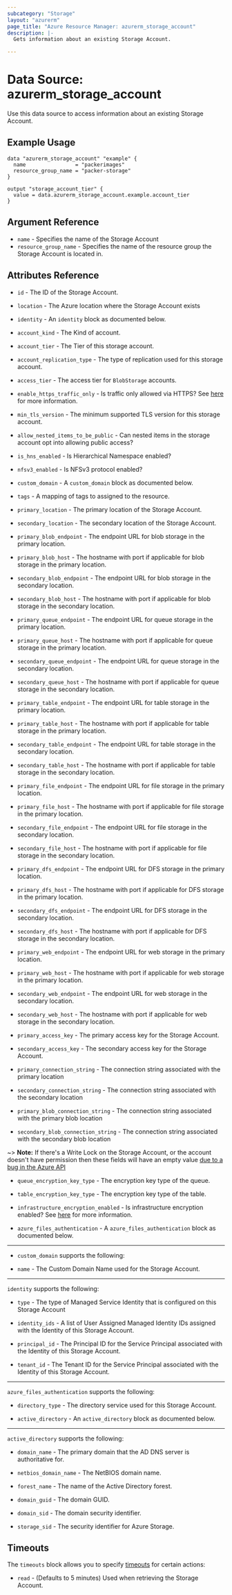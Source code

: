 ```yaml
---
subcategory: "Storage"
layout: "azurerm"
page_title: "Azure Resource Manager: azurerm_storage_account"
description: |-
  Gets information about an existing Storage Account.

---
```


# Data Source: azurerm_storage_account

Use this data source to access information about an existing Storage Account.

## Example Usage

```hcl
data "azurerm_storage_account" "example" {
  name                = "packerimages"
  resource_group_name = "packer-storage"
}

output "storage_account_tier" {
  value = data.azurerm_storage_account.example.account_tier
}
```

## Argument Reference

* `name` - Specifies the name of the Storage Account
* `resource_group_name` - Specifies the name of the resource group the Storage Account is located in.

## Attributes Reference

* `id` - The ID of the Storage Account.

* `location` - The Azure location where the Storage Account exists

* `identity` - An `identity` block as documented below.

* `account_kind` - The Kind of account.

* `account_tier` - The Tier of this storage account.

* `account_replication_type` - The type of replication used for this storage account.

* `access_tier` - The access tier for `BlobStorage` accounts.

* `enable_https_traffic_only` - Is traffic only allowed via HTTPS? See [here](https://docs.microsoft.com/azure/storage/storage-require-secure-transfer/)
    for more information.

* `min_tls_version` - The minimum supported TLS version for this storage account.

* `allow_nested_items_to_be_public` - Can nested items in the storage account opt into allowing public access?

* `is_hns_enabled` - Is Hierarchical Namespace enabled?

* `nfsv3_enabled` - Is NFSv3 protocol enabled?

* `custom_domain` - A `custom_domain` block as documented below.

* `tags` - A mapping of tags to assigned to the resource.

* `primary_location` - The primary location of the Storage Account.

* `secondary_location` - The secondary location of the Storage Account.

* `primary_blob_endpoint` - The endpoint URL for blob storage in the primary location.

* `primary_blob_host` - The hostname with port if applicable for blob storage in the primary location.

* `secondary_blob_endpoint` - The endpoint URL for blob storage in the secondary location.

* `secondary_blob_host` - The hostname with port if applicable for blob storage in the secondary location.

* `primary_queue_endpoint` - The endpoint URL for queue storage in the primary location.

* `primary_queue_host` - The hostname with port if applicable for queue storage in the primary location.

* `secondary_queue_endpoint` - The endpoint URL for queue storage in the secondary location.

* `secondary_queue_host` - The hostname with port if applicable for queue storage in the secondary location.

* `primary_table_endpoint` - The endpoint URL for table storage in the primary location.

* `primary_table_host` - The hostname with port if applicable for table storage in the primary location.

* `secondary_table_endpoint` - The endpoint URL for table storage in the secondary location.

* `secondary_table_host` - The hostname with port if applicable for table storage in the secondary location.

* `primary_file_endpoint` - The endpoint URL for file storage in the primary location.

* `primary_file_host` - The hostname with port if applicable for file storage in the primary location.

* `secondary_file_endpoint` - The endpoint URL for file storage in the secondary location.

* `secondary_file_host` - The hostname with port if applicable for file storage in the secondary location.

* `primary_dfs_endpoint` - The endpoint URL for DFS storage in the primary location.

* `primary_dfs_host` - The hostname with port if applicable for DFS storage in the primary location.

* `secondary_dfs_endpoint` - The endpoint URL for DFS storage in the secondary location.

* `secondary_dfs_host` - The hostname with port if applicable for DFS storage in the secondary location.

* `primary_web_endpoint` - The endpoint URL for web storage in the primary location.

* `primary_web_host` - The hostname with port if applicable for web storage in the primary location.

* `secondary_web_endpoint` - The endpoint URL for web storage in the secondary location.

* `secondary_web_host` - The hostname with port if applicable for web storage in the secondary location.

* `primary_access_key` - The primary access key for the Storage Account.

* `secondary_access_key` - The secondary access key for the Storage Account.

* `primary_connection_string` - The connection string associated with the primary location

* `secondary_connection_string` - The connection string associated with the secondary location

* `primary_blob_connection_string` - The connection string associated with the primary blob location

* `secondary_blob_connection_string` - The connection string associated with the secondary blob location

~> **Note:** If there's a Write Lock on the Storage Account, or the account doesn't have permission then these fields will have an empty value [due to a bug in the Azure API](https://github.com/Azure/azure-rest-api-specs/issues/6363)

* `queue_encryption_key_type` - The encryption key type of the queue.

* `table_encryption_key_type` - The encryption key type of the table.

* `infrastructure_encryption_enabled` - Is infrastructure encryption enabled? See [here](https://docs.microsoft.com/azure/storage/common/infrastructure-encryption-enable/)
    for more information.

* `azure_files_authentication` - A `azure_files_authentication` block as documented below.
---

* `custom_domain` supports the following:

* `name` - The Custom Domain Name used for the Storage Account.

---

`identity` supports the following:

* `type` - The type of Managed Service Identity that is configured on this Storage Account

* `identity_ids` - A list of User Assigned Managed Identity IDs assigned with the Identity of this Storage Account.

* `principal_id` - The Principal ID for the Service Principal associated with the Identity of this Storage Account.

* `tenant_id` - The Tenant ID for the Service Principal associated with the Identity of this Storage Account.

---

`azure_files_authentication` supports the following:

* `directory_type` - The directory service used for this Storage Account.

* `active_directory` - An `active_directory` block as documented below.

---

`active_directory` supports the following:

* `domain_name` - The primary domain that the AD DNS server is authoritative for.

* `netbios_domain_name` - The NetBIOS domain name.

* `forest_name` - The name of the Active Directory forest.

* `domain_guid` - The domain GUID.

* `domain_sid` - The domain security identifier.

* `storage_sid` - The security identifier for Azure Storage.

## Timeouts

The `timeouts` block allows you to specify [timeouts](https://www.terraform.io/language/resources/syntax#operation-timeouts) for certain actions:

* `read` - (Defaults to 5 minutes) Used when retrieving the Storage Account.
